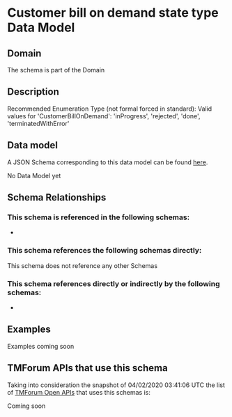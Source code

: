 # Customer bill on demand state type Data Model

## Domain

The  schema is part of the  Domain

## Description

Recommended Enumeration Type (not formal forced in standard): Valid values for &#x27;CustomerBillOnDemand&#x27;: &#x27;inProgress&#x27;, &#x27;rejected&#x27;, &#x27;done&#x27;, &#x27;terminatedWithError&#x27;

## Data model

A JSON Schema corresponding to this data model can be found
[here](https://github.com/tmforum-rand/schemas/blob/candidates/Customer/CustomerBillOnDemandStateType.schema.json).

No Data Model yet

## Schema Relationships

### This schema is referenced in the following schemas:

-

### This schema references the following schemas directly:

This schema does not reference any other Schemas

### This schema references directly or indirectly by the following schemas:

-



## Examples

Examples coming soon

## TMForum APIs that use this schema

Taking into consideration the snapshot of 04/02/2020 03:41:06 UTC the list of [TMForum Open APIs](https://www.tmforum.org/open-apis/) that uses this schemas is:

Coming soon